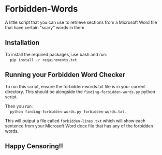 # Forbidden-Words
A little script that you can use to retrieve sections from a Microsoft Word file that have certain "scary" words in them


## Installation
To install the required packages, use bash and run:\
&nbsp;&nbsp;&nbsp;&nbsp;`pip install -r requirements.txt`

## Running your Forbidden Word Checker
To run this script, ensure the forbidden-words.txt file is in your current directory. This should be alongside the `finding-forbidden-words.py` python script.

Then you run:\
&nbsp;&nbsp;&nbsp;&nbsp;`python finding-forbidden-words.py forbidden-words.txt`.

This will output a file called `forbidden-lines.txt` which will show each sentence from your Microsoft Word docx file that has any of the forbidden words.

## Happy Censoring!!